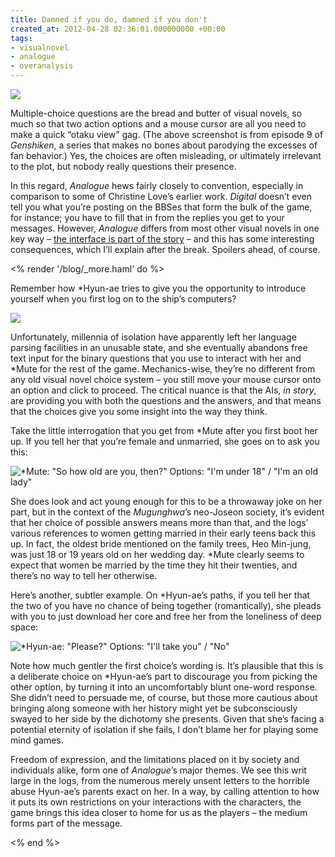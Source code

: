 ```yaml
---
title: Damned if you do, damned if you don't
created_at: 2012-04-28 02:36:01.000000000 +00:00
tags:
- visualnovel
- analogue
- overanalysis
---
```


![](/blog/media/tumblr_m35xsuFHQD1qhcb4p.jpg)

Multiple-choice questions are the bread and butter of visual novels, so
much so that two action options and a mouse cursor are all you need to
make a quick “otaku view” gag. (The above screenshot is from episode 9
of <cite>Genshiken</cite>, a series that makes no bones about parodying
the excesses of fan behavior.) Yes, the choices are often misleading, or
ultimately irrelevant to the plot, but nobody really questions their
presence.

In this regard, <cite>Analogue</cite> hews fairly closely to convention,
especially in comparison to some of Christine Love’s earlier work.
<cite>Digital</cite> doesn’t even tell you what you’re posting on the
BBSes that form the bulk of the game, for instance; you have to fill
that in from the replies you get to your messages. However,
<cite>Analogue</cite> differs from most other visual novels in one key
way – [the interface is part of the
story](http://blog.room208.org/post/20104357078) – and this has some
interesting consequences, which I’ll explain after the break. Spoilers
ahead, of course.

<% render '/blog/_more.haml' do %>

Remember how \*Hyun-ae tries to give you the opportunity to introduce
yourself when you first log on to the ship’s computers?

![](/blog/media/tumblr_m35zjbducf1qhcb4p.png)

Unfortunately, millennia of isolation have apparently left her language
parsing facilities in an unusable state, and she eventually abandons
free text input for the binary questions that you use to interact with
her and \*Mute for the rest of the game. Mechanics-wise, they’re no
different from any old visual novel choice system – you still move your
mouse cursor onto an option and click to proceed. The critical nuance is
that the AIs, *in story*, are providing you with both the questions and
the answers, and that means that the choices give you some insight into
the way they think.

Take the little interrogation that you get from \*Mute after you first
boot her up. If you tell her that you’re female and unmarried, she goes
on to ask you this:

![\*Mute: "So how old are you, then?" Options: "I'm under 18" / "I'm an
old lady"](/blog/media/tumblr_m3613f7pqh1qhcb4p.png)

She does look and act young enough for this to be a throwaway joke on
her part, but in the context of the <cite>Mugunghwa</cite>’s neo-Joseon
society, it’s evident that her choice of possible answers means more
than that, and the logs’ various references to women getting married in
their early teens back this up. In fact, the oldest bride mentioned on
the family trees, Heo Min-jung, was just 18 or 19 years old on her
wedding day. \*Mute clearly seems to expect that women be married by the
time they hit their twenties, and there’s no way to tell her otherwise.

Here’s another, subtler example. On \*Hyun-ae’s paths, if you tell her
that the two of you have no chance of being together (romantically), she
pleads with you to just download her core and free her from the
loneliness of deep space:

![\*Hyun-ae: "Please?" Options: "I'll take you" /
"No"](/blog/media/tumblr_m362qoE9AV1qhcb4p.png)

Note how much gentler the first choice’s wording is. It’s plausible that
this is a deliberate choice on \*Hyun-ae’s part to discourage you from
picking the other option, by turning it into an uncomfortably blunt
one-word response. She didn’t need to persuade me, of course, but those
more cautious about bringing along someone with her history might yet be
subconsciously swayed to her side by the dichotomy she presents. Given
that she’s facing a potential eternity of isolation if she fails, I
don’t blame her for playing some mind games.

Freedom of expression, and the limitations placed on it by society and
individuals alike, form one of <cite>Analogue</cite>’s major themes. We
see this writ large in the logs, from the numerous merely unsent letters
to the horrible abuse Hyun-ae’s parents exact on her. In a way, by
calling attention to how it puts its own restrictions on your
interactions with the characters, the game brings this idea closer to
home for us as the players – the medium forms part of the message.

<% end %>
